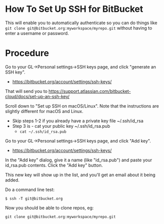 # How To Set Up SSH for BitBucket

This will enable you to automatically authenticate so you can do
things like `git clone git@bitbucket.org:myworkspace/myrepo.git`
without having to enter a username or password.

# Procedure

Go to your GL->Personal settings->SSH keys page, and click "generate an SSH key".
- https://bitbucket.org/account/settings/ssh-keys/

That will send you to https://support.atlassian.com/bitbucket-cloud/docs/set-up-an-ssh-key/

Scroll down to "Set up SSH on macOS/Linux".  Note that the instructions are slightly different
for macOS and Linux.
- Skip steps 1-2 if you already have a private key file ~/.ssh/id_rsa
- Step 3 is - cat your public key ~/.ssh/id_rsa.pub
  - `cat ~/.ssh/id_rsa.pub`

Go to your GL->Personal settings->SSH keys page, and click "Add key".
- https://bitbucket.org/account/settings/ssh-keys/

In the "Add key" dialog, give it a name (like "id_rsa.pub") and paste your
id_rsa.pub contents.  Click the "Add key" button.

This new key will show up in the list, and you'll get an email about it being added.

Do a command line test:

```
$ ssh -T git@bitbucket.org
```

Now you should be able to clone repos, eg:
```
git clone git@bitbucket.org:myworkspace/myrepo.git
```

